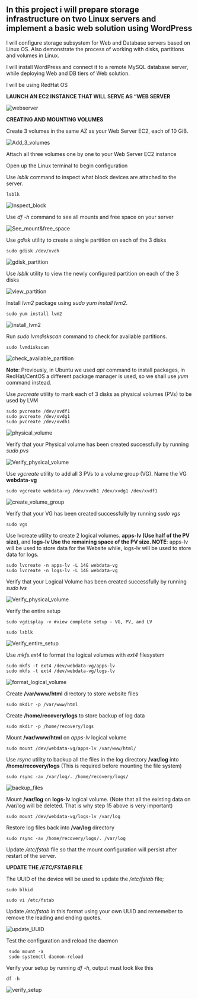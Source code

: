 ## In this project i will prepare storage infrastructure on two Linux servers and implement a basic web solution using WordPress


I will configure storage subsystem for Web and Database servers based on Linux OS. Also demonstrate the process of working with disks, partitions and volumes in Linux.

I will install WordPress and connect it to a remote MySQL database server, while deploying Web and DB tiers of Web solution.

I will be using RedHat OS

**LAUNCH AN EC2 INSTANCE THAT WILL SERVE AS “WEB SERVER**

![webserver](./images/webserver.PNG)

**CREATING AND MOUNTING VOLUMES**

Create 3 volumes in the same AZ as your Web Server EC2, each of 10 GiB.

![Add_3_volumes](./images/create_volume.PNG)

Attach all three volumes one by one to your Web Server EC2 instance

Open up the Linux terminal to begin configuration

Use *lsblk* command to inspect what block devices are attached to the server.

`lsblk`

![Inspect_block](./images/disks_attached.PNG)

Use *df -h* command to see all mounts and free space on your server

![See_mount&free_space](./images/see_mounts%26free_space.PNG)

Use *gdisk* utility to create a single partition on each of the 3 disks

`sudo gdisk /dev/xvdh`


![gdisk_partition](./images/partitioning_disk.PNG)

Use *lsblk* utility to view the newly configured partition on each of the 3 disks

![view_partition](./images/add_partition.PNG)

Install *lvm2* package using *sudo yum install lvm2*. 

`sudo yum install lvm2`

![install_lvm2](./images/Install_lvm2.PNG)

Run *sudo lvmdiskscan* command to check for available partitions.

`sudo lvmdiskscan`

![check_available_partition](./images/check_avail_partition2.PNG)

**Note**: Previously, in Ubuntu we used *apt* command to install packages, in RedHat/CentOS a different package manager is used, so we shall use *yum* command instead.

Use *pvcreate* utility to mark each of 3 disks as physical volumes (PVs) to be used by LVM

```
sudo pvcreate /dev/xvdf1
sudo pvcreate /dev/xvdg1
sudo pvcreate /dev/xvdh1
```


![physical_volume](./images/mark%20as%20physical%20volume.PNG)

Verify that your Physical volume has been created successfully by running *sudo pvs*

![Verify_physical_volume](./images/verify%20physical%20volume.PNG)

Use *vgcreate* utility to add all 3 PVs to a volume group (VG). Name the VG **webdata-vg**

`sudo vgcreate webdata-vg /dev/xvdh1 /dev/xvdg1 /dev/xvdf1`

![create_volume_group](./images/create_volume_group.PNG)

Verify that your VG has been created successfully by running *sudo vgs*

`sudo vgs`

Use lvcreate utility to create 2 logical volumes. **apps-lv (Use half of the PV size)**, and **logs-lv Use the remaining space of the PV size. NOTE**: apps-lv will be used to store data for the Website while, logs-lv will be used to store data for logs.

```
sudo lvcreate -n apps-lv -L 14G webdata-vg
sudo lvcreate -n logs-lv -L 14G webdata-vg
```

Verify that your Logical Volume has been created successfully by running *sudo lvs*

![Verify_physical_volume](./images/verify_logical_volume.PNG)

Verify the entire setup

`sudo vgdisplay -v #view complete setup - VG, PV, and LV`

`sudo lsblk `

![Verify_entire_setup](./images/verify_entire_setup.PNG)

Use *mkfs.ext4* to format the logical volumes with *ext4* filesystem

```
sudo mkfs -t ext4 /dev/webdata-vg/apps-lv
sudo mkfs -t ext4 /dev/webdata-vg/logs-lv
```

![format_logical_volume](./images/format_logical_volume.PNG)

Create **/var/www/html** directory to store website files

`sudo mkdir -p /var/www/html`

Create **/home/recovery/logs** to store backup of log data

`sudo mkdir -p /home/recovery/logs`

Mount **/var/www/html** on *apps-lv* logical volume

`sudo mount /dev/webdata-vg/apps-lv /var/www/html/`

Use *rsync* utility to backup all the files in the log directory **/var/log** into **/home/recovery/logs** (This is required before mounting the file system)

`sudo rsync -av /var/log/. /home/recovery/logs/`

![backup_files](./images/restore_log_files22.png)

Mount **/var/log** on **logs-lv** logical volume. (Note that all the existing data on /var/log will be deleted. That is why step 15 above is very
important)

`sudo mount /dev/webdata-vg/logs-lv /var/log`

Restore log files back into **/var/log** directory

`sudo rsync -av /home/recovery/logs/. /var/log`

Update */etc/fstab* file so that the mount configuration will persist after restart of the server.

**UPDATE THE */ETC/FSTAB* FILE**

The UUID of the device will be used to update the */etc/fstab* file;

`sudo blkid`

`sudo vi /etc/fstab`

Update */etc/fstab* in this format using your own UUID and rememeber to remove the leading and ending quotes.

![update_UUID](./images/update%20UUID.PNG)

Test the configuration and reload the daemon

```
 sudo mount -a
 sudo systemctl daemon-reload
 ```

 Verify your setup by running *df -h*, output must look like this

 `df -h`

 ![verify_setup](./images/verify_setup4.png)